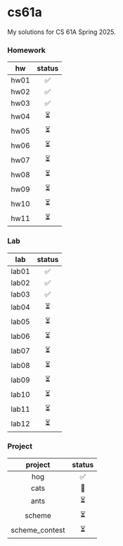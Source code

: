 # cs61a
My solutions for CS 61A Spring 2025.

### Homework
| hw |status|
|:---:|:---:|
| hw01 | ✅ |
| hw02 | ✅ |
| hw03 | ✅ |
| hw04 | ⏳ |
| hw05 | ⏳ |
| hw06 | ⏳ |
| hw07 | ⏳ |
| hw08 | ⏳ |
| hw09 | ⏳ |
| hw10 | ⏳ |
| hw11 | ⏳ |

### Lab
| lab |status|
|:---:|:----:|
| lab01 | ✅ |
| lab02 | ✅ |
| lab03 | ✅ |
| lab04 | ⏳ |
| lab05 | ⏳ |
| lab06 | ⏳ |
| lab07 | ⏳ |
| lab08 | ⏳ |
| lab09 | ⏳ |
| lab10 | ⏳ |
| lab11 | ⏳ |
| lab12 | ⏳ |

### Project
| project |status|
|:----:|:----:|
| hog | ✅ |
| cats | 🔄 |
| ants | ⏳ |
| scheme | ⏳ |
| scheme_contest | ⏳ |
